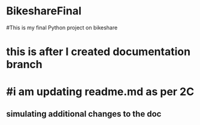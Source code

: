 # BikeshareFinal
#This is my final Python project on bikeshare
# this is after I created documentation branch
# #i am updating readme.md as per 2C
## simulating additional changes to the doc

